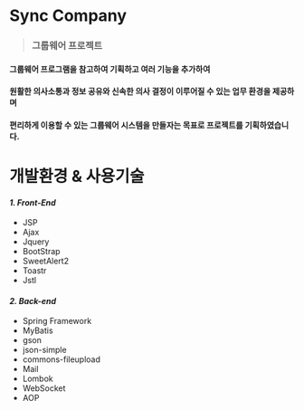 # Sync Company
> ### 그룹웨어 프로젝트
 #### 그룹웨어 프로그램을 참고하여 기획하고 여러 기능을 추가하여
 #### 원활한 의사소통과 정보 공유와 신속한 의사 결정이 이루어질 수 있는 업무 환경을 제공하며
 
#### 편리하게 이용할 수 있는 그룹웨어 시스템을 만들자는 목표로 프로젝트를 기획하였습니다.



# 개발환경 & 사용기술

#### *1. Front-End*

   - JSP
   - Ajax
   - Jquery
   - BootStrap
   - SweetAlert2
   - Toastr
   - Jstl

#### *2. Back-end*

   - Spring Framework
   - MyBatis
   - gson
   - json-simple
   - commons-fileupload
   - Mail
   - Lombok
   - WebSocket
   - AOP

